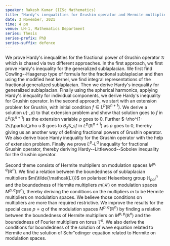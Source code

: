 ```yaml
---
speaker: Rakesh Kumar (IISc Mathematics)
title: "Hardy's inequalities for Grushin operator and Hermite multipliers on modulation spaces"
date: 3 November, 2021
time: 4 pm
venue: LH-1, Mathematics Department
series: Thesis
series-prefix: PhD
series-suffix: defence
---
```


We prove Hardy's inequalities for the fractional power of Grushin operator
$\mathcal{G}$ which is chased via two different approaches. In the first approach,
we first prove Hardy's inequality for the generalized sublaplacian. We first find
Cowling--Haagerup type of formula for the fractional sublaplacian and then using
the modified heat kernel, we find integral representations of the fractional
generalized sublaplacian. Then we derive Hardy's inequality for generalized
sublaplacian. Finally using the spherical harmonics, applying Hardy's inequality
for individual components, we derive Hardy's inequality for Grushin operator.
In the second approach, we start with an extension problem for Grushin, with
initial condition $f\in L^p(\mathbb{R}^{n+1})$. We derive a solution
$u(\cdot,\rho)$ to that extension problem and show that solution goes to $f$ in
$L^p(\mathbb{R}^{n+1})$ as the extension variable $\rho$ goes to $0$. Further
$-\rho^{1-2s}\partial_\rho u $ goes to $B_s\mathcal{G}\_s f$ in $L^p(\mathbb{R}^{n+1})$
as $\rho$ goes to $0$, thereby giving us an another way of defining fractional
powers of Grushin operator. We also derive trace Hardy inequality for the Grushin
operator with the help of extension problem. Finally we prove $L^p$-$L^q$
inequality for fractional Grushin operator, thereby deriving Hardy--Littlewood--Sobolev
inequality for the Grushin operator.


Second theme consists of Hermite multipliers on modulation spaces $M^{p,q}(\mathbb{R}^n)$.
We find a relation between the boundedness of sublaplacian multipliers
$m(\tilde{\mathcal{L}})$ on polarised Heisenberg group $\mathbb{H}^n_{pol}$ and the
boundedness of Hermite multipliers $m(\mathcal{H})$ on modulation spaces
$M^{p,q}(\mathbb{R}^n)$, thereby deriving the conditions on the multipliers $m$ to be
Hermite multipliers on modulation spaces. We believe those conditions on multipliers
are more than required restrictive. We improve the results for the special case $p=q$
of the modulation spaces $M^{p,q}(\mathbb{R}^n)$ by finding a relation between the
boundedness of Hermite multipliers on $M^{p,p}(\mathbb{R}^n)$ and the boundedness of
Fourier multipliers on torus $\mathbb{T}^n$. We also derive the conditions for
boundedness of the solution of wave equation related to Hermite and the solution of
Schr\"odinger equation related to Hermite on modulation spaces.
